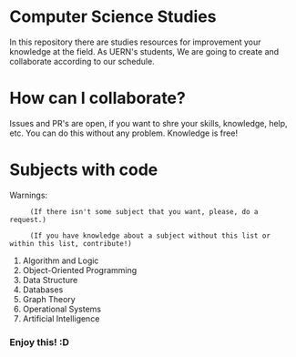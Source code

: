 # Computer Science Studies
In this repository there are studies resources for improvement your knowledge at the field.
As UERN's students, We are going to create and collaborate according to our schedule.

# How can I collaborate?
Issues and PR's are open, if you want to shre your skills, knowledge, help, etc. You can 
do this without any problem. Knowledge is free!

# Subjects with code
Warnings:

         (If there isn't some subject that you want, please, do a request.)

         (If you have knowledge about a subject without this list or within this list, contribute!)
         
1. Algorithm and Logic
2. Object-Oriented Programming
3. Data Structure
4. Databases
5. Graph Theory
6. Operational Systems
7. Artificial Intelligence

### Enjoy this! :D
